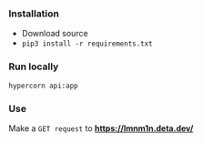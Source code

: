 ### Installation
- Download source
- `pip3 install -r requirements.txt`

### Run locally

```hypercorn api:app```

### Use

Make a `GET request` to **https://lmnm1n.deta.dev/**
